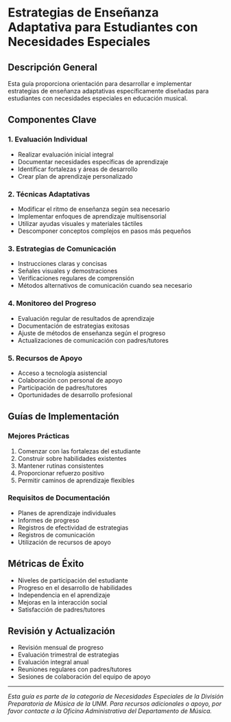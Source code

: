 # Estrategias de Enseñanza Adaptativa para Estudiantes con Necesidades Especiales

## Descripción General
Esta guía proporciona orientación para desarrollar e implementar estrategias de enseñanza adaptativas específicamente diseñadas para estudiantes con necesidades especiales en educación musical.

## Componentes Clave

### 1. Evaluación Individual
- Realizar evaluación inicial integral
- Documentar necesidades específicas de aprendizaje
- Identificar fortalezas y áreas de desarrollo
- Crear plan de aprendizaje personalizado

### 2. Técnicas Adaptativas
- Modificar el ritmo de enseñanza según sea necesario
- Implementar enfoques de aprendizaje multisensorial
- Utilizar ayudas visuales y materiales táctiles
- Descomponer conceptos complejos en pasos más pequeños

### 3. Estrategias de Comunicación
- Instrucciones claras y concisas
- Señales visuales y demostraciones
- Verificaciones regulares de comprensión
- Métodos alternativos de comunicación cuando sea necesario

### 4. Monitoreo del Progreso
- Evaluación regular de resultados de aprendizaje
- Documentación de estrategias exitosas
- Ajuste de métodos de enseñanza según el progreso
- Actualizaciones de comunicación con padres/tutores

### 5. Recursos de Apoyo
- Acceso a tecnología asistencial
- Colaboración con personal de apoyo
- Participación de padres/tutores
- Oportunidades de desarrollo profesional

## Guías de Implementación

### Mejores Prácticas
1. Comenzar con las fortalezas del estudiante
2. Construir sobre habilidades existentes
3. Mantener rutinas consistentes
4. Proporcionar refuerzo positivo
5. Permitir caminos de aprendizaje flexibles

### Requisitos de Documentación
- Planes de aprendizaje individuales
- Informes de progreso
- Registros de efectividad de estrategias
- Registros de comunicación
- Utilización de recursos de apoyo

## Métricas de Éxito
- Niveles de participación del estudiante
- Progreso en el desarrollo de habilidades
- Independencia en el aprendizaje
- Mejoras en la interacción social
- Satisfacción de padres/tutores

## Revisión y Actualización
- Revisión mensual de progreso
- Evaluación trimestral de estrategias
- Evaluación integral anual
- Reuniones regulares con padres/tutores
- Sesiones de colaboración del equipo de apoyo

---
*Esta guía es parte de la categoría de Necesidades Especiales de la División Preparatoria de Música de la UNM. Para recursos adicionales o apoyo, por favor contacte a la Oficina Administrativa del Departamento de Música.* 